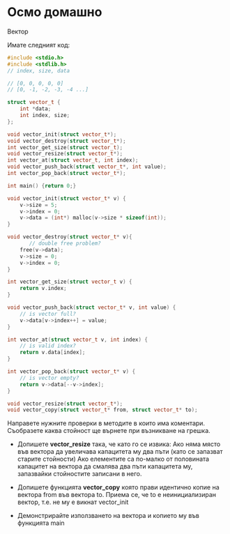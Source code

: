 # Осмо домашно
Вектор

Имате следният код:

```c++
#include <stdio.h>
#include <stdlib.h>
// index, size, data

// [0, 0, 0, 0, 0]
// [0, -1, -2, -3, -4 ...]

struct vector_t {
	int *data;
	int index, size;
};

void vector_init(struct vector_t*);
void vector_destroy(struct vector_t*);
int vector_get_size(struct vector_t);
void vector_resize(struct vector_t*);
int vector_at(struct vector_t, int index);
void vector_push_back(struct vector_t*, int value);
int vector_pop_back(struct vector_t*);

int main() {return 0;}

void vector_init(struct vector_t* v) {
	v->size = 5;
	v->index = 0;
	v->data = (int*) malloc(v->size * sizeof(int));
}

void vector_destroy(struct vector_t* v){
       // double free problem?
	free(v->data);
	v->size = 0;
	v->index = 0;
}

int vector_get_size(struct vector_t v) {
	return v.index;
}

void vector_push_back(struct vector_t* v, int value) {
	// is vector full?
	v->data[v->index++] = value;
}

int vector_at(struct vector_t v, int index) {
	// is valid index?
	return v.data[index];
}

int vector_pop_back(struct vector_t* v) {
	// is vector empty?
	return v->data[--v->index];
}

void vector_resize(struct vector_t*);
void vector_copy(struct vector_t* from, struct vector_t* to);
```

Направете нужните проверки в методите в които има коментари. Съобразете каква стойност ще върнете при възникване на грешка.

- Допишете __vector_resize__ така, че като го се извика:
Ако няма място във вектора да увеличава капацитета му два пъти (като се запазват старите стойности)
Ако елементите са по-малко от половината капацитет на вектора да смалява два пъти капацитета му, запазвайки стойностите записани в него.

- Допишете функцията __vector_copy__ която прави идентично копие на вектора from във вектора to. Приема се, че to е неинициализиран вектор, т.е. не му е викнат vector_init

- Демонстрирайте използването на вектора и копието му във функцията main
